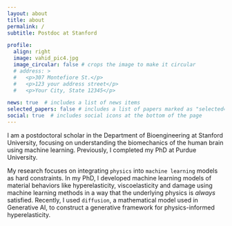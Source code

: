 ```yaml
---
layout: about
title: about
permalink: /
subtitle: Postdoc at Stanford

profile:
  align: right
  image: vahid_pic4.jpg
  image_circular: false # crops the image to make it circular
  # address: >
  #   <p>307 Montefiore St.</p>
  #   <p>123 your address street</p>
  #   <p>Your City, State 12345</p>

news: true  # includes a list of news items
selected_papers: false # includes a list of papers marked as "selected={true}"
social: true  # includes social icons at the bottom of the page
---
```


I am a postdoctoral scholar in the Department of Bioengineering at Stanford University, focusing on understanding the biomechanics of the human brain using machine learning. Previously, I completed my PhD at Purdue University.

My research focuses on integrating `physics` into `machine learning` models as hard constraints. In my PhD, I developed machine learning models of material behaviors like hyperelasticity, viscoelasticity and damage using machine learning methods in a way that the underlying physics is <i>always</i> satisfied. Recently, I used `diffusion`, a mathematical model used in Generative AI, to construct a generative framework for physics-informed hyperelasticity.
